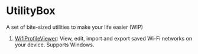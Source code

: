 # UtilityBox
A set of bite-sized utilities to make your life easier (WIP)

1. [WifiProfileViewer](https://github.com/nhathuy07/UtilityBox/releases/download/0.0.1/WifiProfileViewer-Windows-x86.zip): View, edit, import and export saved Wi-Fi networks on your device. Supports Windows.

